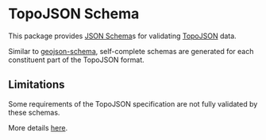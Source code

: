 # TopoJSON Schema

This package provides [JSON Schema](https://json-schema.org/)s for validating [TopoJSON](https://github.com/topojson/topojson-specification) data.

Similar to [geojson-schema](https://github.com/geojson/schema), self-complete schemas are generated for each constituent part of the TopoJSON format.


## Limitations

Some requirements of the TopoJSON specification are not fully validated by these schemas.

More details [here](https://github.com/sruenwg/topojson-validation#limitations).
